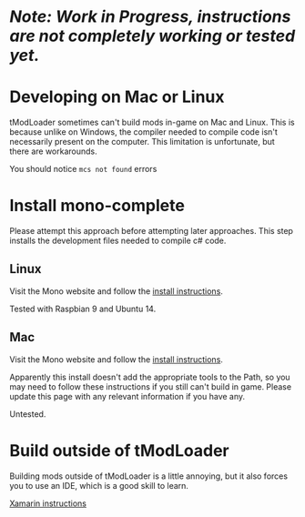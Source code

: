 # _Note: Work in Progress, instructions are not completely working or tested yet._

# Developing on Mac or Linux
tModLoader sometimes can't build mods in-game on Mac and Linux. This is because unlike on Windows, the compiler needed to compile code isn't necessarily present on the computer. This limitation is unfortunate, but there are workarounds.

You should notice `mcs not found` errors

# Install mono-complete
Please attempt this approach before attempting later approaches. This step installs the development files needed to compile c# code. 

## Linux

Visit the Mono website and follow the [install instructions](https://www.mono-project.com/download/stable/#download-lin).

Tested with Raspbian 9 and Ubuntu 14.

## Mac

Visit the Mono website and follow the [install instructions](https://www.mono-project.com/download/stable/#download-mac).

Apparently this install doesn't add the appropriate tools to the Path, so you may need to follow these instructions if you still can't build in game. Please update this page with any relevant information if you have any.

Untested.

# Build outside of tModLoader
Building mods outside of tModLoader is a little annoying, but it also forces you to use an IDE, which is a good skill to learn.

[Xamarin instructions](https://forums.terraria.org/index.php?threads/1-3-tmodloader-a-modding-api.23726/page-525#post-1001200)
